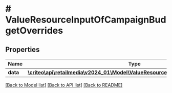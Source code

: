 # # ValueResourceInputOfCampaignBudgetOverrides

## Properties

Name | Type | Description | Notes
------------ | ------------- | ------------- | -------------
**data** | [**\criteo\api\retailmedia\v2024_01\Model\ValueResourceOfCampaignBudgetOverrides**](ValueResourceOfCampaignBudgetOverrides.md) |  | [optional]

[[Back to Model list]](../../README.md#models) [[Back to API list]](../../README.md#endpoints) [[Back to README]](../../README.md)

